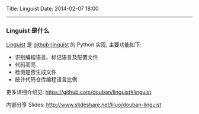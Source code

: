 Title: Linguist
Date: 2014-02-07 18:00

---
### Linguist 是什么
[Linguist](https://github.com/douban/linguist) 是 [github-linguist](https://github.com/github/linguist) 的 Python 实现, 主要功能如下:

- 识别编程语言、标记语言及配置文件
- 代码高亮
- 检测是否生成文件
- 统计代码仓库编程语言比例

更多详细介绍见: <https://github.com/douban/linguist#linguist>

内部分享 Slides: <http://www.slideshare.net/liluo/douban-linguist>
